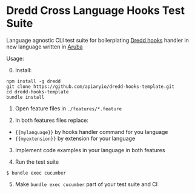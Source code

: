 # Dredd Cross Language Hooks Test Suite

Language agnostic CLI test suite for boilerplating [Dredd hooks](https://github.com/apiaryio/dredd) handler in new language written in [Aruba](https://github.com/cucumber/aruba)

Usage:

0. Install:
```
npm install -g dredd
git clone https://github.com/apiaryio/dredd-hooks-template.git
cd dredd-hooks-template
bundle install
```

1. Open feature files in `./features/*.feature`

2. In both features files replace:
  - `{{mylanguage}}` by hooks handler command for you language
  - `{{myextension}}` by extension for your language

3. Implement code examples in your language in both features

4. Run the test suite

```
$ bundle exec cucumber
```

5. Make `bundle exec cucumber` part of your test suite and CI
